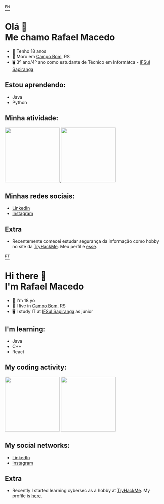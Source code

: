 <a id='ingles' href='#portugues'><sup>EN</sup><a>

# Olá 👋 <br> Me chamo Rafael Macedo

- 🙂 Tenho 18 anos
- 📌 Moro em [Campo Bom](https://www.google.com/maps/place/Campo+Bom,+RS/@-29.6760875,-51.0495443,13z/data=!3m1!4b1!4m5!3m4!1s0x9519404def9b59b5:0xce6eb6fcdd2d22b5!8m2!3d-29.6747831!4d-51.0613111), RS
- 🖥️ 3º ano/4º ano como estudante de Técnico em Informátca - [IFSul Sapiranga](https://www.instagram.com/ifsulsapiranga/)

## Estou aprendendo:
- Java
- Python

## Minha atividade:
<div>
  <a href="https://github.com/rafaelrmacedo">
  <img height="175px" src="https://github-readme-stats.vercel.app/api?username=rafaelrmacedo&show_icons=true&theme=github_dark&include_all_commits=true&count_private=true"/>
  <img height="175px" src="https://github-readme-stats.vercel.app/api/top-langs/?username=rafaelrmacedo&layout=compact&langs_count=8&theme=github_dark"/>
  </a>
</div>

## Minhas redes sociais:
- [LinkedIn](https://www.linkedin.com/in/rafael-macedo-656057216/)
- [Instagram](https://www.instagram.com/rafaelrmacedo_/)
  
## Extra
- Recentemente comecei estudar segurança da informação como hobby no site da [TryHackMe](https://tryhackme.com/). Meu perfil é [esse](https://tryhackme.com/p/rafaelrm).

<!--PORTFOLIO EM INGLÊS-->


<a id='portugues' href='#ingles'><sup>PT</sup><a>

# Hi there 👋 <br> I'm Rafael Macedo

- 🙂 I'm 18 yo
- 📌 I live in [Campo Bom](https://www.google.com/maps/place/Campo+Bom,+RS/@-29.6760875,-51.0495443,13z/data=!3m1!4b1!4m5!3m4!1s0x9519404def9b59b5:0xce6eb6fcdd2d22b5!8m2!3d-29.6747831!4d-51.0613111), RS
- 🖥️ I study IT at [IFSul Sapiranga](https://www.instagram.com/ifsulsapiranga/) as junior


## I'm learning:
- Java
- C++
- React

## My coding activity:
<div>
  <a href="https://github.com/rafaelrmacedo">
  <img height="175px" src="https://github-readme-stats.vercel.app/api?username=rafaelrmacedo&show_icons=true&theme=github_dark&include_all_commits=true&count_private=true"/>
  <img height="175px" src="https://github-readme-stats.vercel.app/api/top-langs/?username=rafaelrmacedo&layout=compact&langs_count=8&theme=github_dark"/>
  </a>
</div>

## My social networks:
- [LinkedIn](https://www.linkedin.com/in/rafael-macedo-656057216/)
- [Instagram](https://www.instagram.com/rafaelrmacedo_/)
  
## Extra  
- Recently I started learning cybersec as a hobby at [TryHackMe](https://tryhackme.com/). My profile is [here](https://tryhackme.com/p/rafaelrm).


<!--
OUTRAS IDEIAS
**rafaelrmacedo/rafaelrmacedo** is a ✨ _special_ ✨ repository because its `README.md` (this file) appears on your GitHub profile.

Here are some ideas to get you started:

- 🔭 I’m currently working on ...
- 🌱 I’m currently learning ...
- 👯 I’m looking to collaborate on ...
- 🤔 I’m looking for help with ...
- 💬 Ask me about ...
- 📫 How to reach me: ...
- 😄 Pronouns: ...
- ⚡ Fun fact: ...
-->
